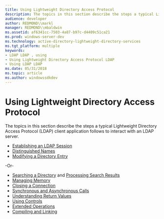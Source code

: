 ```yaml
---
title: Using Lightweight Directory Access Protocol
description: The topics in this section describe the steps a typical Lightweight Directory Access Protocol (LDAP) client application follows to interact with an LDAP server.
audience: developer
author: REDMOND\\markl
manager: REDMOND\\mbaldwin
ms.assetid: af6341cc-7503-4a87-b97c-d4409c51ca21
ms.prod: windows-server-dev
ms.technology: active-directory-lightweight-directory-services
ms.tgt_platform: multiple
keywords:
- LDAP LDAP , using
- Using Lightweight Directory Access Protocol LDAP
- Using LDAP LDAP
ms.date: 05/31/2018
ms.topic: article
ms.author: windowssdkdev
---
```


# Using Lightweight Directory Access Protocol

The topics in this section describe the steps a typical Lightweight Directory Access Protocol (LDAP) client application follows to interact with an LDAP server.

-   [Establishing an LDAP Session](establishing-an-ldap-session.md)
-   [Distinguished Names](distinguished-names.md)
-   [Modifying a Directory Entry](modifying-a-directory-entry.md)

-Or-

-   [Searching a Directory](searching-a-directory.md) and [Processing Search Results](processing-search-results.md)
-   [Managing Memory](managing-memory.md)
-   [Closing a Connection](closing-a-connection.md)
-   [Synchronous and Asynchronous Calls](synchronous-vs--asynchronous-calls.md)
-   [Understanding Return Values](understanding-return-values.md)
-   [Using Controls](using-controls.md)
-   [Extended Operations](extended-operations.md)
-   [Compiling and Linking](compiling-and-linking.md)

 

 




